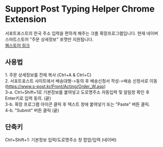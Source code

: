 # Support Post Typing Helper Chrome Extension

서포트포스트의 한국 주소 입력을 편하게 해주는 크롬 확장프로그램입니다. 현재 네이버 스마트스토어 "주문 상세정보" 포맷만 지원됩니다. \
[웹스토어 링크][web_store_link]

## 사용법
1\. 주문 상세정보를 전체 복사 (Ctrl+A & Ctrl+C) \
2\. 서포트포스트 사이트에서 배송대행->동의 후 배송신청서 작성->배송 신청서로 이동 (https://www.s-post.kr/Front/Acting/Order_W.asp) \
3-a. Ctrl+Shift+1로 기본정보를 붙여넣고 도로명주소 자동입력 및 알림창 확인 후 Enter키로 입력 동의. (끝) \
3-b. 확장 프로그램 아이콘 클릭 후 텍스트 창에 붙여넣기 또는 "Paste" 버튼 클릭. \
4-b. "Submit" 버튼 클릭 (끝) 

## 단축키
Ctrl+Shift+1: 기본정보 입력/도로명주소 창 팝업/입력 (네이버)

[web_store_link]: https://chrome.google.com/webstore/detail/s-post/enokaidmlgfemglfbcemlhgfdnldkgcj
